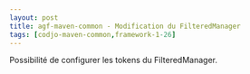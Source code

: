 ```yaml
---
layout: post
title: agf-maven-common - Modification du FilteredManager
tags: [codjo-maven-common,framework-1-26]
---
```

Possibilité de configurer les tokens du FilteredManager.
